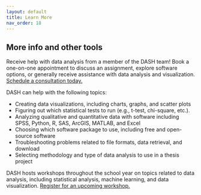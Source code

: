 ```yaml
---
layout: default
title: Learn More
nav_order: 18
---
```


## More info and other tools

Receive help with data analysis from a member of the DASH team! Book a one-on-one appointment to discuss an assignment, explore software options, or generally receive assistance with data analysis and visualization. [Schedule a consultation today.](https://library.mcmaster.ca/services/dash)
 
DASH can help with the following topics:
- Creating data visualizations, including charts, graphs, and scatter plots
- Figuring out which statistical tests to run (e.g., t-test, chi-square, etc.).
- Analyzing qualitative and quantitative data with software including SPSS, Python, R, SAS, ArcGIS, MATLAB, and Excel
- Choosing which software package to use, including free and open-source software
- Troubleshooting problems related to file formats, data retrieval, and download
- Selecting methodology and type of data analysis to use in a thesis project

DASH hosts workshops throughout the school year on topics related to data analysis, including statistical analysis, machine learning, and data visualization. [Register for an upcoming workshop.](https://libcal.mcmaster.ca/calendar/scds?cid=7565&t=g&d=0000-00-00&cal=7565&ct=33831&inc=0)
